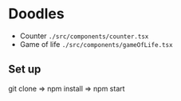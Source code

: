 # Doodles

- Counter ``./src/components/counter.tsx``
- Game of life ``./src/components/gameOfLife.tsx``

## Set up

git clone => npm install => npm start



